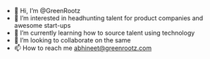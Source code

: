- 👋 Hi, I’m @GreenRootz
- 👀 I’m interested in headhunting talent for product companies and awesome start-ups
- 🌱 I’m currently learning how to source talent using technology
- 💞️ I’m looking to collaborate on the same
- 📫 How to reach me abhineet@greenrootz.com

<!---
GreenRootz/GreenRootz is a ✨ special ✨ repository because its `README.md` (this file) appears on your GitHub profile.
You can click the Preview link to take a look at your changes.
--->
